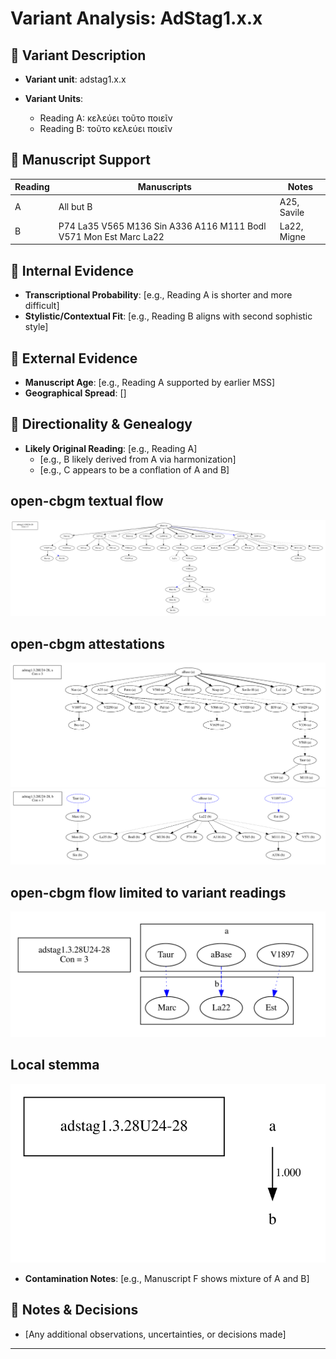 # Variant Analysis: AdStag1.x.x

## 📌 Variant Description
- **Variant unit**: adstag1.x.x

- **Variant Units**: 
  - Reading A: κελεύει τοῦτο ποιεῖν
  - Reading B: τοῦτο κελεύει ποιεῖν

## 🧬 Manuscript Support
| Reading | Manuscripts | Notes |
|--------|-------------|-------|
| A      | All but B | A25, Savile |
| B      | P74 La35 V565 M136 Sin A336 A116 M111 Bodl V571 Mon Est Marc La22 | La22, Migne  |


## 🧠 Internal Evidence
- **Transcriptional Probability**: [e.g., Reading A is shorter and more difficult]
- **Stylistic/Contextual Fit**: [e.g., Reading B aligns with second sophistic style]

## 🧭 External Evidence
- **Manuscript Age**: [e.g., Reading A supported by earlier MSS]
- **Geographical Spread**: []

## 🔄 Directionality & Genealogy
- **Likely Original Reading**: [e.g., Reading A]
  - [e.g., B likely derived from A via harmonization]
  - [e.g., C appears to be a conflation of A and B]
  
## open-cbgm textual flow ##
![adstag1.3.28U24-28](flow/adstag1.3.28U24-28-textual-flow.svg "adstag1.3.28U24-28")
## open-cbgm attestations ##
![adstag1.3.28U24-28Ra](attestations/adstag1.3.28U24-28Ra-coherence-attestations.svg "adstag1.3.28U24-28Ra")   
![adstag1.3.28U24-28Rb](attestations/adstag1.3.28U24-28Rb-coherence-attestations.svg "adstag1.3.28U24-28Rb")   
## open-cbgm flow limited to variant readings ##
![adstag1.3.28U24-28](variants/adstag1.3.28U24-28-coherence-variants.svg "adstag1.3.28U24-28")
## Local stemma ##
![adstag1.3.28U24-28](local/adstag1.3.28U24-28-local-stemma.svg "adstag1.3.28U24-28")

- **Contamination Notes**: [e.g., Manuscript F shows mixture of A and B]

## 📝 Notes & Decisions
- [Any additional observations, uncertainties, or decisions made]

---